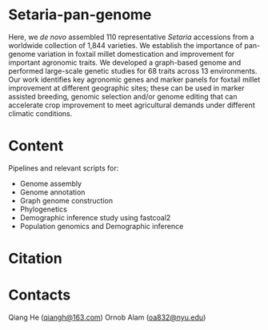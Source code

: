# Setaria-pan-genome

Here, we *de novo* assembled 110 representative *Setaria* accessions from a worldwide collection of 1,844 varieties. We establish the importance of pan-genome variation in foxtail millet domestication and improvement for important agronomic traits. We developed a graph-based genome and performed large-scale genetic studies for 68 traits across 13 environments. Our work identifies key agronomic genes and marker panels for foxtail millet improvement at different geographic sites; these can be used in marker assisted breeding, genomic selection and/or genome editing that can accelerate crop improvement to meet agricultural demands under different climatic conditions. 

# Content
Pipelines and relevant scripts for:
- Genome assembly
- Genome annotation
- Graph genome construction
- Phylogenetics
- Demographic inference study using fastcoal2
- Population genomics and Demographic inference

# Citation

# Contacts
Qiang He (qiangh@163.com)
Ornob Alam (oa832@nyu.edu)
